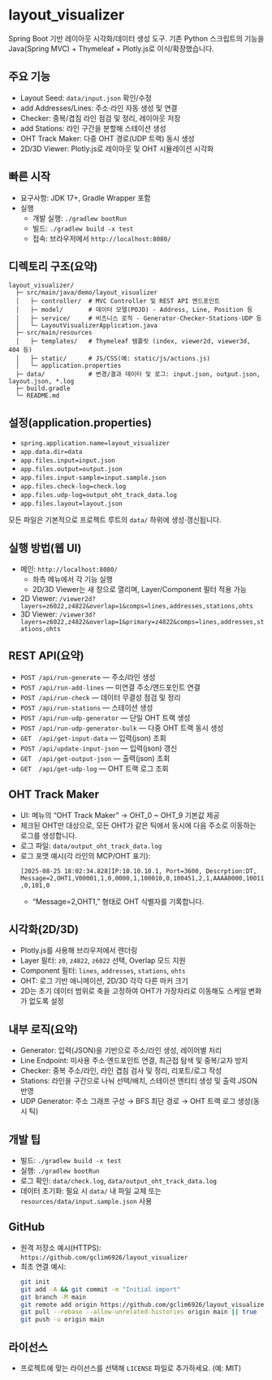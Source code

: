 # layout_visualizer

Spring Boot 기반 레이아웃 시각화/데이터 생성 도구. 기존 Python 스크립트의 기능을 Java(Spring MVC) + Thymeleaf + Plotly.js로 이식/확장했습니다.

## 주요 기능
- Layout Seed: `data/input.json` 확인/수정
- add Addresses/Lines: 주소·라인 자동 생성 및 연결
- Checker: 중복/겹침 라인 점검 및 정리, 레이아웃 저장
- add Stations: 라인 구간을 분할해 스테이션 생성
- OHT Track Maker: 다중 OHT 경로(UDP 트랙) 동시 생성
- 2D/3D Viewer: Plotly.js로 레이아웃 및 OHT 시뮬레이션 시각화

## 빠른 시작
- 요구사항: JDK 17+, Gradle Wrapper 포함
- 실행
  - 개발 실행: `./gradlew bootRun`
  - 빌드: `./gradlew build -x test`
  - 접속: 브라우저에서 `http://localhost:8080/`

## 디렉토리 구조(요약)
```
layout_visualizer/
  ├─ src/main/java/demo/layout_visualizer
  │   ├─ controller/  # MVC Controller 및 REST API 엔드포인트
  │   ├─ model/       # 데이터 모델(POJO) - Address, Line, Position 등
  │   ├─ service/     # 비즈니스 로직 - Generator·Checker·Stations·UDP 등
  │   └─ LayoutVisualizerApplication.java
  ├─ src/main/resources
  │   ├─ templates/   # Thymeleaf 템플릿 (index, viewer2d, viewer3d, 404 등)
  │   ├─ static/      # JS/CSS(예: static/js/actions.js)
  │   └─ application.properties
  ├─ data/            # 변경/결과 데이터 및 로그: input.json, output.json, layout.json, *.log
  ├─ build.gradle
  └─ README.md
```

## 설정(application.properties)
- `spring.application.name=layout_visualizer`
- `app.data.dir=data`
- `app.files.input=input.json`
- `app.files.output=output.json`
- `app.files.input-sample=input.sample.json`
- `app.files.check-log=check.log`
- `app.files.udp-log=output_oht_track_data.log`
- `app.files.layout=layout.json`

모든 파일은 기본적으로 프로젝트 루트의 `data/` 하위에 생성·갱신됩니다.

## 실행 방법(웹 UI)
- 메인: `http://localhost:8080/`
  - 좌측 메뉴에서 각 기능 실행
  - 2D/3D Viewer는 새 창으로 열리며, Layer/Component 필터 적용 가능
- 2D Viewer: `/viewer2d?layers=z6022,z4822&overlap=1&comps=lines,addresses,stations,ohts`
- 3D Viewer: `/viewer3d?layers=z6022,z4822&overlap=1&primary=z4822&comps=lines,addresses,stations,ohts`

## REST API(요약)
- `POST /api/run-generate` — 주소/라인 생성
- `POST /api/run-add-lines` — 미연결 주소/엔드포인트 연결
- `POST /api/run-check` — 데이터 무결성 점검 및 정리
- `POST /api/run-stations` — 스테이션 생성
- `POST /api/run-udp-generator` — 단일 OHT 트랙 생성
- `POST /api/run-udp-generator-bulk` — 다중 OHT 트랙 동시 생성
- `GET  /api/get-input-data` — 입력(json) 조회
- `POST /api/update-input-json` — 입력(json) 갱신
- `GET  /api/get-output-json` — 출력(json) 조회
- `GET  /api/get-udp-log` — OHT 트랙 로그 조회

## OHT Track Maker
- UI: 메뉴의 “OHT Track Maker” → OHT_0 ~ OHT_9 기본값 제공
- 체크된 OHT만 대상으로, 모든 OHT가 같은 틱에서 동시에 다음 주소로 이동하는 로그를 생성합니다.
- 로그 파일: `data/output_oht_track_data.log`
- 로그 포맷 예시(각 라인의 MCP/OHT 표기):
  ```
  [2025-08-25 18:02:34.828]IP:10.10.10.1, Port=3600, Descrption:DT, Message=2,OHT1,V00001,1,0,0000,1,100010,0,100451,2,1,AAAA0000,100110,00000000,0000, ,0,101,0
  ```
  - “Message=2,OHT1,” 형태로 OHT 식별자를 기록합니다.

## 시각화(2D/3D)
- Plotly.js를 사용해 브라우저에서 렌더링
- Layer 필터: `z0`, `z4822`, `z6022` 선택, Overlap 모드 지원
- Component 필터: `lines`, `addresses`, `stations`, `ohts`
- OHT: 로그 기반 애니메이션, 2D/3D 각각 다른 마커 크기
- 2D는 초기 데이터 범위로 축을 고정하여 OHT가 가장자리로 이동해도 스케일 변화가 없도록 설정

## 내부 로직(요약)
- Generator: 입력(JSON)을 기반으로 주소/라인 생성, 레이어별 처리
- Line Endpoint: 미사용 주소·엔드포인트 연결, 최근접 탐색 및 중복/교차 방지
- Checker: 중복 주소/라인, 라인 겹침 검사 및 정리, 리포트/로그 작성
- Stations: 라인을 구간으로 나눠 선택/배치, 스테이션 엔티티 생성 및 출력 JSON 반영
- UDP Generator: 주소 그래프 구성 → BFS 최단 경로 → OHT 트랙 로그 생성(동시 틱)

## 개발 팁
- 빌드: `./gradlew build -x test`
- 실행: `./gradlew bootRun`
- 로그 확인: `data/check.log`, `data/output_oht_track_data.log`
- 데이터 초기화: 필요 시 `data/` 내 파일 교체 또는 `resources/data/input.sample.json` 사용

## GitHub
- 원격 저장소 예시(HTTPS): `https://github.com/gclim6926/layout_visualizer`
- 최초 연결 예시:
  ```bash
  git init
  git add -A && git commit -m "Initial import"
  git branch -M main
  git remote add origin https://github.com/gclim6926/layout_visualizer.git
  git pull --rebase --allow-unrelated-histories origin main || true
  git push -u origin main
  ```

## 라이선스
- 프로젝트에 맞는 라이선스를 선택해 `LICENSE` 파일로 추가하세요. (예: MIT)